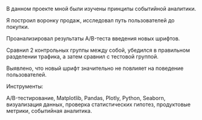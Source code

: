 В данном проекте мной были изучены принципы событийной аналитики. 

Я построил воронку продаж, исследовал путь пользователей до покупки. 

Проанализировал результаты A/B-теста введения новых шрифтов. 

Сравнил 2 контрольных группы между собой, убедился в правильном разделении трафика, а затем сравнил с тестовой группой.

Выявлено, что новый шрифт значительно не повлияет на поведение пользователей.

Инструменты:

A/B-тестирование, Matplotlib, Pandas, Plotly, Python, Seaborn, визуализация данных, проверка статистических гипотез, продуктовые метрики, событийная аналитика.
